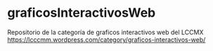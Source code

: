 # graficosInteractivosWeb
Repositorio de la categoría de graficos interactivos web del LCCMX 
https://lcccmm.wordpress.com/category/graficos-interactivos-web/
